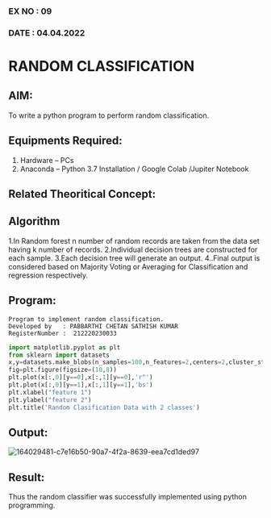### EX NO : 09
### DATE  : 04.04.2022

# RANDOM CLASSIFICATION
## AIM:
To write a python program to perform random classification.

## Equipments Required:
1. Hardware – PCs
2. Anaconda – Python 3.7 Installation / Google Colab /Jupiter Notebook

## Related Theoritical Concept:

## Algorithm
1.In Random forest n number of random records are taken from the data set having k number of records.
2.Individual decision trees are constructed for each sample.
3.Each decision tree will generate an output.
4..Final output is considered based on Majority Voting or Averaging for Classification and regression respectively.

## Program:
```
Program to implement random classification.
Developed by   : PABBARTHI CHETAN SATHISH KUMAR
RegisterNumber :  212220230033
```
```python
import matplotlib.pyplot as plt
from sklearn import datasets
x,y=datasets.make_blobs(n_samples=100,n_features=2,centers=2,cluster_std=1.05,random_state=2)
fig=plt.figure(figsize=(10,8))
plt.plot(x[:,0][y==0],x[:,1][y==0],'r^')
plt.plot(x[:,0][y==1],x[:,1][y==1],'bs')
plt.xlabel("feature 1")
plt.ylabel("feature 2")
plt.title('Random Clasification Data with 2 classes')
```

## Output:
![164029481-c7e16b50-90a7-4f2a-8639-eea7cd1ded97](https://user-images.githubusercontent.com/75260837/164067611-f3734f7d-d817-4a3b-adf6-22e994a42437.jpeg)

## Result:
Thus the random classifier was successfully implemented using python programming.

